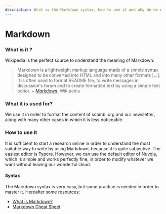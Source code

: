 ```yaml
---
description: What is the Markdown syntax, how to use it and why do we need it.
---
```


# Markdown

### What is it ?

Wikipedia is the perfect source to understand the meaning of Markdown:

> Markdown is a lightweight markup language made of a simple syntax designed to be converted into HTML and into many other formats \[…\]. It is often used to format README file, to write messages in discussion's forum and to create formatted text by using a simple text editor.  \~ [_Markdown_](https://en.wikipedia.org/wiki/Markdown), Wikipedia

### What it is used for?

We use it in order to format the content of scambi.org and our newsletter, along with many other cases in which it is less noticeable.

### How to use it

It is sufficient to start a research online in order to understand the most suitable way to write by using Markdown, because it is quite subjective. The easiest editor is Typora. However, we can use the default editor of Nuvola, which is simple and works perfectly fine, in order to modify whatever we want without leaving our wonderful cloud.

#### Syntax

The Markdown syntax is very easy, but some practice is needed in order to master it. Hereafter some resources:

* [What is Markdown?](https://www.markdownguide.org/getting-started/)
* [Markdown Cheat Sheet](https://www.markdownguide.org/cheat-sheet/)
